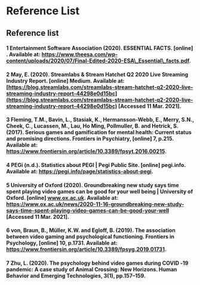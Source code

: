 # Reference List

## Reference list



#### 1 Entertainment Software Association \(2020\). ESSENTIAL FACTS. \[online\] . Available at: https://www.theesa.com/wp-content/uploads/2020/07/Final-Edited-2020-ESA\_Essential\_facts.pdf.

#### 2 May, E. \(2020\). Streamlabs & Stream Hatchet Q2 2020 Live Streaming Industry Report. \[online\] Medium. Available at: [https://blog.streamlabs.com/streamlabs-stream-hatchet-q2-2020-live-streaming-industry-report-44298e0d15bc](https://blog.streamlabs.com/streamlabs-stream-hatchet-q2-2020-live-streaming-industry-report-44298e0d15bc) \[Accessed 11 Mar. 2021\].

#### 3 Fleming, T.M., Bavin, L., Stasiak, K., Hermansson-Webb, E., Merry, S.N., Cheek, C., Lucassen, M., Lau, Ho Ming, Pollmuller, B. and Hetrick, S. \(2017\). Serious games and gamification for mental health: Current status and promising directions. Frontiers in Psychiatry, \[online\] 7, p.215. Available at: https://www.frontiersin.org/article/10.3389/fpsyt.2016.00215.

#### 4 PEGi \(n.d.\). Statistics about PEGI \| Pegi Public Site. \[online\] pegi.info. Available at: https://pegi.info/page/statistics-about-pegi.

#### 5 University of Oxford \(2020\). Groundbreaking new study says time spent playing video games can be good for your well being \| University of Oxford. \[online\] www.ox.ac.uk. Available at: https://www.ox.ac.uk/news/2020-11-16-groundbreaking-new-study-says-time-spent-playing-video-games-can-be-good-your-well \[Accessed 11 Mar. 2021\]. 

#### 6 von, Braun, B., Müller, K.W. and Egloff, B. \(2019\). The association between video gaming and psychological functioning. Frontiers in Psychology, \[online\] 10, p.1731. Available at: https://www.frontiersin.org/article/10.3389/fpsyg.2019.01731.

#### 7 Zhu, L. \(2020\). The psychology behind video games during COVID ‐19 pandemic: A case study of Animal Crossing: New Horizons. Human Behavior and Emerging Technologies, 3\(1\), pp.157–159.

